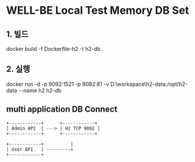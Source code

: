 # WELL-BE Local Test Memory DB Set

## 1. 빌드
docker build -f Dockerfile-h2 -t h2-db .

## 2. 실행
docker run -d -p 9092:1521 -p 8082:81 -v D:\workspace\h2-data:/opt/h2-data --name h2 h2-db

## multi application DB Connect
```
+------------+      +------------+
| Admin API  | ---> | H2 TCP 9092 |
+------------+      +------------+

+------------+          |
| User API   | ---------+
+------------+
```